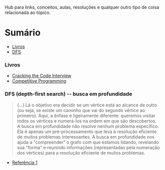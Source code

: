 Hub para links, conceitos, aulas, resoluções e qualquer outro tipo de coisa relacionada ao tópico.

# Sumário
- [Livros](#books)
- [DFS](#dfs)

### <a name="books"> Livros </a>
- [Cracking the Code Interview](https://inspirit.net.in/books/placements/Cracking%20the%20Coding%20Interview.pdf)
- [Competitive Programming](http://www.comp.nus.edu.sg/~stevenha/myteaching/competitive_programming/cp1.pdf)

### <a name="dfs"> DFS </a> (depth-first search) -- busca em profundidade
> (...) Lá o objetivo era decidir se um vértice está ao alcance de outro (ou seja, se existe um caminho que vai do segundo vértice ao primeiro).  Aqui, a ênfase é ligeiramente diferente: queremos visitar todos os vértices e numerá-los na ordem em que são descobertos. <br> A busca em profundidade não resolve nenhum problema específico. Ela é apenas um pré-processamento que leva à resolução eficiente de muitos problemas interessantes.  A busca em profundidade nos ajuda a "compreender" o grafo com que estamos lidando, revelando sua "forma" e reunindo informações (representadas pela numeração dos vértices) para a resolução eficiente de muitos problemas. <br>
- [Referência 1](https://www.ime.usp.br/~pf/algoritmos_para_grafos/aulas/dfs.html)
